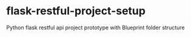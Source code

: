 # flask-restful-project-setup
Python flask restful api project prototype with Blueprint folder structure
